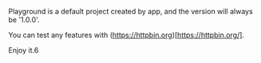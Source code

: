 Playground is a default project created by app, and the version will always be '1.0.0'.

You can test any features with (https://httpbin.org)[https://httpbin.org/].

Enjoy it.6